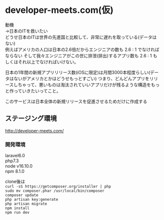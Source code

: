 # developer-meets.com(仮)

動機    
→日本のITを救いたい  
どうせ日本のITは世界の先進国と比較して、非常に遅れを取っている(データはない)  
例えばアメリカの人口は日本の2.6倍だからエンジニアの数も 2.6 : 1 でなければならない
そして我々エンジニアがこの世に排泄(排出)するアプリ数も 2.6 : 1 もしくはそれ以上でなければいけない。   
  
日本の1年間の新規アプリリリース数(iOSに限定)は月間3000本程度らしい(データはないがアメリカとかはどうせもっとすごい)
つまり、どんどんアプリをリリースしちゃって、悪いものは淘汰されていいアプリだけが残るような構造をもっと作っていきたいってこと。

このサービスは日本全体の新規リリースを促進させるためだけに作成する




## ステージング環境
http://developer-meets.com/

### 開発環境
laravel6.0  
php7.3  
node v16.10.0  
npm 8.1.0  
  
  clone後は  
  `curl -sS https://getcomposer.org/installer | php`    
   `sudo mv composer.phar /usr/local/bin/composer`    
  `composer update`    
  `php artisan key:generate`    
  `php artisan migrate`    
  `npm install`    
  `npm run dev`    
   
  

